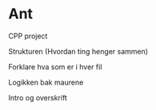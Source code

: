 # Ant
CPP project

Strukturen (Hvordan ting henger sammen)

Forklare hva som er i hver fil

Logikken bak maurene

Intro og overskrift

